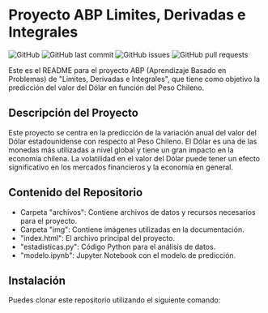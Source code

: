 # Proyecto ABP Limites, Derivadas e Integrales

![GitHub](https://img.shields.io/github/license/TuUsuario/TuRepositorio)
![GitHub last commit](https://img.shields.io/github/last-commit/TuUsuario/TuRepositorio)
![GitHub issues](https://img.shields.io/github/issues/TuUsuario/TuRepositorio)
![GitHub pull requests](https://img.shields.io/github/issues-pr/TuUsuario/TuRepositorio)

Este es el README para el proyecto ABP (Aprendizaje Basado en Problemas) de "Limites, Derivadas e Integrales", que tiene como objetivo la predicción del valor del Dólar en función del Peso Chileno.

## Descripción del Proyecto

Este proyecto se centra en la predicción de la variación anual del valor del Dólar estadounidense con respecto al Peso Chileno. El Dólar es una de las monedas más utilizadas a nivel global y tiene un gran impacto en la economía chilena. La volatilidad en el valor del Dólar puede tener un efecto significativo en los mercados financieros y la economía en general.

## Contenido del Repositorio

- Carpeta "archivos": Contiene archivos de datos y recursos necesarios para el proyecto.
- Carpeta "img": Contiene imágenes utilizadas en la documentación.
- "index.html": El archivo principal del proyecto.
- "estadisticas.py": Código Python para el análisis de datos.
- "modelo.ipynb": Jupyter Notebook con el modelo de predicción.

## Instalación

Puedes clonar este repositorio utilizando el siguiente comando:

